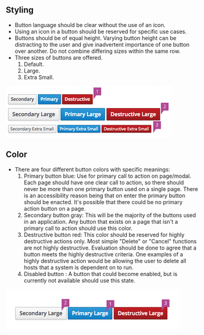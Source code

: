 ## Styling

  - Button language should be clear without the use of an icon.
  - Using an icon in a button should be reserved for specific use cases.
  - Buttons should be of equal height. Varying button height can be distracting to the user and give inadvertent importance of one button over another. Do not combine differing sizes within the same row.
  - Three sizes of buttons are offered.
    1. Default.
    1. Large.
    1. Extra Small.

![Button Sizing](img/button-sizing-annotated.png)

## Color

  - There are four different button colors with specific meanings:
    1. Primary button blue: Use for primary call to action on page/modal. Each page should have one clear call to action, so there should never be more than one primary button used on a single page. There is an accessibility reason being that on enter the primary button should be enacted. It's possible that there could be no primary action button on a page.
    1. Secondary button gray: This will be the majority of the buttons used in an application. Any button that exists on a page that isn't a primary call to action should use this color.
    1. Destructive button red: This color should be reserved for highly destructive actions only. Most simple "Delete" or "Cancel" functions are not highly destructive. Evaluation should be done to agree that a button meets the highly destructive criteria. One examples of a highly destructive action would be allowing the user to delete all hosts that a system is dependent on to run.
    1. Disabled button : A button that could become enabled, but is currently not available should use this state.

![Button Colors](img/button-colors-annotated.png)
